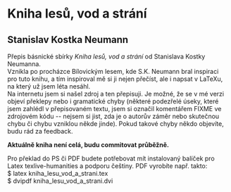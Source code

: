 # Kniha lesů, vod a strání
## Stanislav Kostka Neumann
Přepis básnické sbírky *Kniha lesů, vod a strání* od Stanislava Kostky Neumanna.  
Vznikla po procházce Bílovickým lesem, kde S.K. Neumann bral inspiraci pro tuto knihu, a tím inspiroval mě si ji nejen přečíst, ale i napsat v LaTeXu, na který už jsem léta nesáhl.  
Na internetu jsem si našel zdroj a ten přepisuji. Je možné, že se v mé verzi objeví překlepy nebo i gramatické chyby (některé podezřelé úseky, které jsem zahlédl v přepisovaném textu, jsem si označil komentářem FIXME ve zdrojovém kódu -- nejsem si jist, zda je o autorův záměr nebo skutečnou chybu či chybu vzniklou někde jinde). Pokud takové chyby někdo objevíte, budu rád za feedback.

**Aktuálně kniha není celá, budu commitovat průběžně.**


Pro překlad do PS či PDF budete potřebovat mít instalovaný balíček pro Latex texlive-humanities a podporu češtiny. PDF vyrobíte např. takto:  
$ latex kniha_lesu_vod_a_strani.tex  
$ dvipdf kniha_lesu_vod_a_strani.dvi
